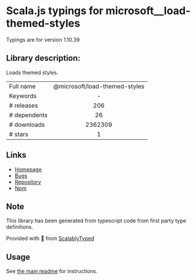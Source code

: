 
# Scala.js typings for microsoft__load-themed-styles

Typings are for version 1.10.39

## Library description:
Loads themed styles.

|                    |                 |
| ------------------ | :-------------: |
| Full name          | @microsoft/load-themed-styles |
| Keywords           | - |
| # releases         | 206 |
| # dependents       | 26 |
| # downloads        | 2362309 |
| # stars            | 1 |

## Links
- [Homepage](https://github.com/microsoft/rushstack#readme)
- [Bugs](https://github.com/microsoft/rushstack/issues)
- [Repository](https://github.com/microsoft/rushstack)
- [Npm](https://www.npmjs.com/package/%40microsoft%2Fload-themed-styles)
    


## Note
This library has been generated from typescript code from first party type definitions.

Provided with :purple_heart: from [ScalablyTyped](https://github.com/oyvindberg/ScalablyTyped)

## Usage
See [the main readme](../../readme.md) for instructions.


